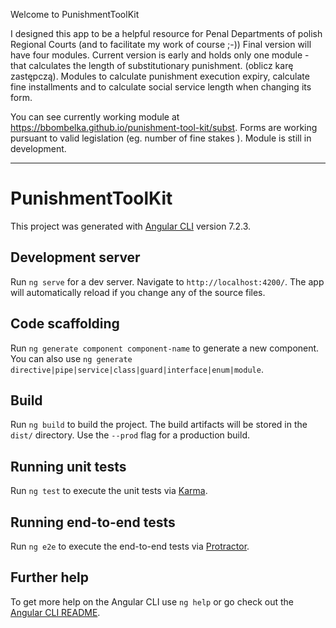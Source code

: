 
Welcome to PunishmentToolKit

I designed this app to be a helpful resource for Penal Departments of polish Regional Courts (and to facilitate my work of course ;-))
Final version will have four modules. Current version is early and holds only one module - that calculates the length of substitutionary punishment. (oblicz karę zastępczą). Modules to calculate punishment execution expiry, calculate fine installments and to calculate social service length when changing its form. 

You can see currently working module at https://bbombelka.github.io/punishment-tool-kit/subst. Forms are working pursuant to valid legislation (eg. number of fine stakes ). Module is still in development.


-- - - -
# PunishmentToolKit

This project was generated with [Angular CLI](https://github.com/angular/angular-cli) version 7.2.3.

## Development server

Run `ng serve` for a dev server. Navigate to `http://localhost:4200/`. The app will automatically reload if you change any of the source files.

## Code scaffolding

Run `ng generate component component-name` to generate a new component. You can also use `ng generate directive|pipe|service|class|guard|interface|enum|module`.

## Build

Run `ng build` to build the project. The build artifacts will be stored in the `dist/` directory. Use the `--prod` flag for a production build.

## Running unit tests

Run `ng test` to execute the unit tests via [Karma](https://karma-runner.github.io).

## Running end-to-end tests

Run `ng e2e` to execute the end-to-end tests via [Protractor](http://www.protractortest.org/).

## Further help

To get more help on the Angular CLI use `ng help` or go check out the [Angular CLI README](https://github.com/angular/angular-cli/blob/master/README.md).
